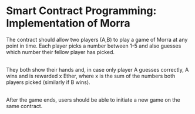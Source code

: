 # Smart Contract Programming: Implementation of Morra

The contract should allow two players (A,B) to play a game of Morra at any point in time. Each player picks a number between 1-5 and also guesses which number their fellow player has picked. 
<br/>
<br/>

They both show their hands and, in case only player A guesses correctly, A wins and is rewarded x Ether, where x is the sum of the numbers both players picked (similarly if B wins). 
<br/>
<br/>

After the game ends, users should be able to initiate a new game on the same contract.
